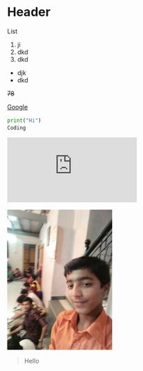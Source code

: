 
# Header
List
1. ji
2. dkd
3. dkd

- djk
- dkd

~~78~~

[Google](www.google.com)

```python
print("Hi")
Coding
```

![MSD](https://www.hindustantimes.com/cricket/happy-birthday-ms-dhoni-five-bold-moves-by-msd-that-changed-indian-cricket-forever-101657137423711.html)

![Athu](1456341205519.jpg)

>Hello

